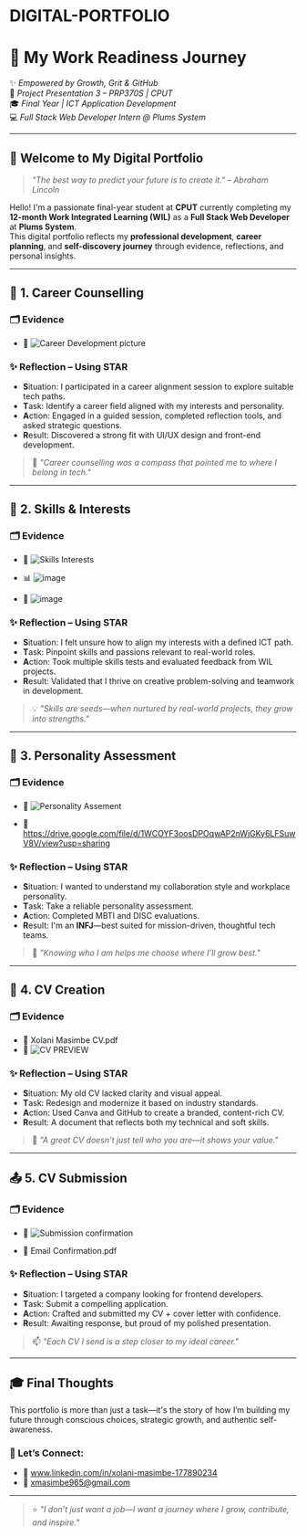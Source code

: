 # DIGITAL-PORTFOLIO
# 💼 **My Work Readiness Journey**  
✨ *Empowered by Growth, Grit & GitHub*  
📘 *Project Presentation 3 – PRP370S | CPUT*  
🎓 *Final Year | ICT Application Development*  
💻 *Full Stack Web Developer Intern @ Plums System*

---

## 🌟 **Welcome to My Digital Portfolio**

> _"The best way to predict your future is to create it." – Abraham Lincoln_

Hello! I'm a passionate final-year student at **CPUT** currently completing my **12-month Work Integrated Learning (WIL)** as a **Full Stack Web Developer** at **Plums System**.  
This digital portfolio reflects my **professional development**, **career planning**, and **self-discovery journey** through evidence, reflections, and personal insights.

---

## 🧭 **1. Career Counselling**

### 🗂️ Evidence  
- 📸 ![Career Development picture](https://github.com/user-attachments/assets/2af0a88e-3bbe-47af-9b14-2f48680665ad)


### ✨ Reflection – Using STAR  
- **S**ituation: I participated in a career alignment session to explore suitable tech paths.  
- **T**ask: Identify a career field aligned with my interests and personality.  
- **A**ction: Engaged in a guided session, completed reflection tools, and asked strategic questions.  
- **R**esult: Discovered a strong fit with UI/UX design and front-end development.

> 🎯 _"Career counselling was a compass that pointed me to where I belong in tech."_

---

## 🚀 **2. Skills & Interests**

### 🗂️ Evidence  
- 📄 ![Skills   Interests](https://github.com/user-attachments/assets/a9ba5f54-5a75-4187-abf4-dcff93ec65fc)
  
- 📊 ![image](https://github.com/user-attachments/assets/2bc685e2-3f87-46ce-af69-47858f0d0118)
 
- 🧠 ![image](https://github.com/user-attachments/assets/bb487435-068e-414f-b00b-867be27aa888)


### ✨ Reflection – Using STAR  
- **S**ituation: I felt unsure how to align my interests with a defined ICT path.  
- **T**ask: Pinpoint skills and passions relevant to real-world roles.  
- **A**ction: Took multiple skills tests and evaluated feedback from WIL projects.  
- **R**esult: Validated that I thrive on creative problem-solving and teamwork in development.

> 💡 _"Skills are seeds—when nurtured by real-world projects, they grow into strengths."_

---

## 🧬 **3. Personality Assessment**

### 🗂️ Evidence  
- 📸 ![Personality Assement](https://github.com/user-attachments/assets/3a7dc196-d512-442c-bc72-2ff562fcdb0d)
 
- 📄 https://drive.google.com/file/d/1WCOYF3oosDPOqwAP2nWjGKy6LFSuwV8V/view?usp=sharing
### ✨ Reflection – Using STAR  
- **S**ituation: I wanted to understand my collaboration style and workplace personality.  
- **T**ask: Take a reliable personality assessment.  
- **A**ction: Completed MBTI and DISC evaluations.  
- **R**esult: I'm an **INFJ**—best suited for mission-driven, thoughtful tech teams.

> 🌱 _"Knowing who I am helps me choose where I’ll grow best."_  

---

## 📄 **4. CV Creation**

### 🗂️ Evidence  
- 📎 Xolani Masimbe CV.pdf  
- 📸 ![CV PREVIEW](https://github.com/user-attachments/assets/ae868334-4fad-4f6d-885d-3f85c6c853ad)


### ✨ Reflection – Using STAR  
- **S**ituation: My old CV lacked clarity and visual appeal.  
- **T**ask: Redesign and modernize it based on industry standards.  
- **A**ction: Used Canva and GitHub to create a branded, content-rich CV.  
- **R**esult: A document that reflects both my technical and soft skills.

> 📌 _"A great CV doesn’t just tell who you are—it shows your value."_  

---

## 📤 **5. CV Submission**

### 🗂️ Evidence  
- 📧 ![Submission confirmation](https://github.com/user-attachments/assets/4bb49e22-60a5-4b94-8326-5cceccdc1171)
 
- 📄 Email Confirmation.pdf

### ✨ Reflection – Using STAR  
- **S**ituation: I targeted a company looking for frontend developers.  
- **T**ask: Submit a compelling application.  
- **A**ction: Crafted and submitted my CV + cover letter with confidence.  
- **R**esult: Awaiting response, but proud of my polished presentation.

> 📫 _"Each CV I send is a step closer to my ideal career."_  

---

## 🎓 **Final Thoughts**

This portfolio is more than just a task—it's the story of how I’m building my future through conscious choices, strategic growth, and authentic self-awareness.

### 🙌 Let’s Connect:  
- 🔗 www.linkedin.com/in/xolani-masimbe-177890234  
- 💌 xmasimbe965@gmail.com  


---

> ⭐ _"I don’t just want a job—I want a journey where I grow, contribute, and inspire."_  
